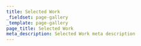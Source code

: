 ```yaml
---
title: Selected Work
_fieldset: page-gallery
_template: page-gallery
page_title: Selected Work
meta_description: Selected Work meta description
---
```


